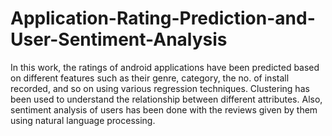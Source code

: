 # Application-Rating-Prediction-and-User-Sentiment-Analysis
In this work, the ratings of android applications have been
predicted based on different features such as their genre, category, the no. of install
recorded, and so on using various regression techniques. Clustering has been used to
understand the relationship between different attributes. Also, sentiment analysis of users
has been done with the reviews given by them using natural language processing.
